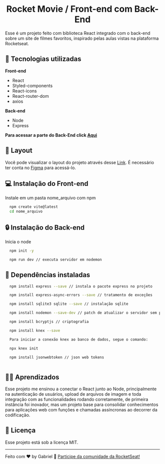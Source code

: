 
<h1 align="center">Rocket Movie / Front-end com Back-End</h1>
Esse é um projeto feito com biblioteca React integrado com o back-end sobre um site de filmes favoritos, inspirado pelas aulas vistas na plataforma Rocketseat.


## 🚀 Tecnologias utilizadas

**Front-end** 
- React
- Styled-components
- React-icons
- React-router-dom
- axios

**Back-end** 
- Node
- Express

**Para acessar a parte do Back-End click [Aqui](https://github.com/gabriel-lima258/NODE_JS-API)**


## 🔖 Layout

Você pode visualizar o layout do projeto através desse [Link](https://www.figma.com/file/PIJUIxufMLKo9UXSpM4Hdb/RocketMovies-(Copy)?node-id=0%3A1&t=Y2T5o9qxTJtaSTZT-0). É necessário ter conta no [Figma](https://figma.com) para acessá-lo.

##  :computer: Instalação do Front-end 

Instale em um pasta nome_arquivo com npm

```bash
  npm create vite@latest
  cd nome_arquivo
```


## :lock: Instalação do Back-end

Inicia o node

```bash
  npm init -y 

  npm run dev // executa servidor em nodemon
```

## :construction: Dependências instaladas

```bash
  npm install express --save // instala o pacote express no projeto

  npm install express-async-errors --save // tratamento de exceções

  npm install sqlite3 sqlite --save // instalação sqlite

  npm install nodemon --save-dev // patch de atualizar o servidor sem precisar pausar

  npm install bcryptjs // criptografia

  npm install knex --save

  Para iniciar a conexão knex ao banco de dados, segue o comando:

  npx knex init

  npm install jsonwebtoken // json web tokens
  
```
    
## 🧑‍💻 Aprendizados

Esse projeto me ensinou a conectar o React junto ao Node, principalmente na autenticação de usuários, upload de arquivos de imagem e toda integração com as funcionalidades rodando corretamente, de primeira instância foi inovador, mas um projeto base para consolidar conhecimentos para aplicações web com funções e chamadas assíncronas ao decorrer da codificação.

## :memo: Licença

Esse projeto está sob a licença MIT.

---

Feito com ♥ by Gabriel :wave: [Participe da comunidade da RocketSeat!](https://discord.gg/rocketseat)
